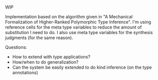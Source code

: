 WIP

Implementation based on the algorithm given in "A Mechanical Formalization of Higher-Ranked Polymorphic Type Inference".
I'm using reference cells for the meta type variables to reduce the amount of substitution I need to do.
I also use meta type variables for the synthesis judgments (for the same reason).

Questions:
- How to extend with type applications?
- How/when to do generalization?
- Can the system be easily extended to do kind inference (on the type annotations)
